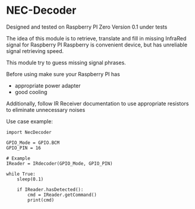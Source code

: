 # NEC-Decoder

Designed and tested on Raspberry PI Zero
Version 0.1 under tests

The idea of this module is to retrieve, translate and fill in missing InfraRed signal for Raspberry PI 
Raspberry is convenient device, but has unreliable signal retrieving speed.

This module try to guess missing signal phrases.

Before using make sure your Raspberry PI has
- appropriate power adapter
- good cooling

Additionally, follow IR Receiver documentation to use appropriate resistors to eliminate unnecessary noises

Use case example:

    import NecDecoder

    GPIO_Mode = GPIO.BCM
    GPIO_PIN = 16

    # Example
    IReader = IRdecoder(GPIO_Mode, GPIO_PIN)

    while True:
        sleep(0.1)

        if IReader.hasDetected():
            cmd = IReader.getCommand()
            print(cmd)
